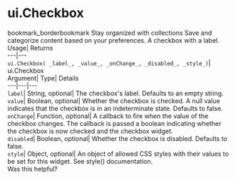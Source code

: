  
#  ui.Checkbox
bookmark_borderbookmark Stay organized with collections  Save and categorize content based on your preferences.
A checkbox with a label. 
Usage| Returns  
---|---  
`ui.Checkbox( _label_, _value_, _onChange_, _disabled_, _style_)`| ui.Checkbox  
Argument| Type| Details  
---|---|---  
`label`| String, optional| The checkbox's label. Defaults to an empty string.  
`value`| Boolean, optional| Whether the checkbox is checked. A null value indicates that the checkbox is in an indeterminate state. Defaults to false.  
`onChange`| Function, optional| A callback to fire when the value of the checkbox changes. The callback is passed a boolean indicating whether the checkbox is now checked and the checkbox widget.  
`disabled`| Boolean, optional| Whether the checkbox is disabled. Defaults to false.  
`style`| Object, optional| An object of allowed CSS styles with their values to be set for this widget. See style() documentation.  
Was this helpful?
